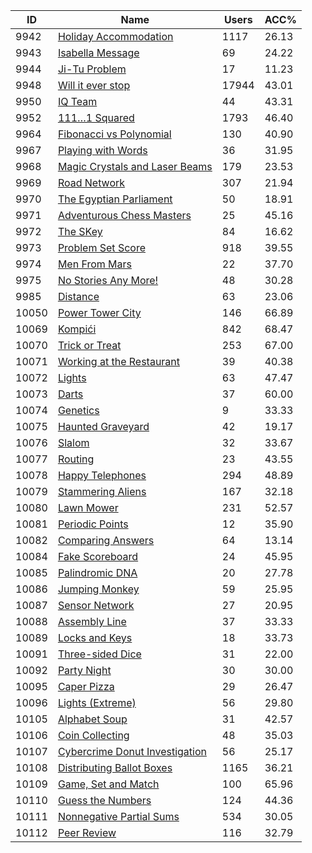 | ID | Name | Users | ACC% |
|---|---|---|---|
| 9942 | [Holiday Accommodation](https://www.spoj.com/problems/HOLI) | 1117 | 26.13 |
| 9943 | [Isabella Message](https://www.spoj.com/problems/ISAB) | 69 | 24.22 |
| 9944 | [Ji-Tu Problem](https://www.spoj.com/problems/JITU) | 17 | 11.23 |
| 9948 | [Will it ever stop](https://www.spoj.com/problems/WILLITST) | 17944 | 43.01 |
| 9950 | [IQ Team](https://www.spoj.com/problems/IQTEAM) | 44 | 43.31 |
| 9952 | [111…1 Squared](https://www.spoj.com/problems/GUANGGUN) | 1793 | 46.40 |
| 9964 | [Fibonacci vs Polynomial](https://www.spoj.com/problems/PIBO) | 130 | 40.90 |
| 9967 | [Playing with Words](https://www.spoj.com/problems/PWORDS) | 36 | 31.95 |
| 9968 | [Magic Crystals and Laser Beams](https://www.spoj.com/problems/MCLB) | 179 | 23.53 |
| 9969 | [Road Network](https://www.spoj.com/problems/RDNWK) | 307 | 21.94 |
| 9970 | [The Egyptian Parliament](https://www.spoj.com/problems/EGYPAR) | 50 | 18.91 |
| 9971 | [Adventurous Chess Masters](https://www.spoj.com/problems/ACHESS) | 25 | 45.16 |
| 9972 | [The SKey](https://www.spoj.com/problems/SKEY) | 84 | 16.62 |
| 9973 | [Problem Set Score](https://www.spoj.com/problems/PROSCORE) | 918 | 39.55 |
| 9974 | [Men From Mars](https://www.spoj.com/problems/MENMARS) | 22 | 37.70 |
| 9975 | [No Stories Any More!](https://www.spoj.com/problems/FSEQ) | 48 | 30.28 |
| 9985 | [Distance](https://www.spoj.com/problems/DISTX) | 63 | 23.06 |
| 10050 | [Power Tower City](https://www.spoj.com/problems/POWTOW) | 146 | 66.89 |
| 10069 | [Kompići](https://www.spoj.com/problems/KOMPICI) | 842 | 68.47 |
| 10070 | [Trick or Treat](https://www.spoj.com/problems/TRICKTRT) | 253 | 67.00 |
| 10071 | [Working at the Restaurant](https://www.spoj.com/problems/RESTAURN) | 39 | 40.38 |
| 10072 | [Lights](https://www.spoj.com/problems/LIGHTS2) | 63 | 47.47 |
| 10073 | [Darts](https://www.spoj.com/problems/DARTS) | 37 | 60.00 |
| 10074 | [Genetics](https://www.spoj.com/problems/GENETIC2) | 9 | 33.33 |
| 10075 | [Haunted Graveyard](https://www.spoj.com/problems/GRAVEYRD) | 42 | 19.17 |
| 10076 | [Slalom](https://www.spoj.com/problems/SLALOM2) | 32 | 33.67 |
| 10077 | [Routing](https://www.spoj.com/problems/ROUTING) | 23 | 43.55 |
| 10078 | [Happy Telephones](https://www.spoj.com/problems/HAPPYTL) | 294 | 48.89 |
| 10079 | [Stammering Aliens](https://www.spoj.com/problems/STAMMER) | 167 | 32.18 |
| 10080 | [Lawn Mower](https://www.spoj.com/problems/LAWNMWR) | 231 | 52.57 |
| 10081 | [Periodic Points](https://www.spoj.com/problems/PERIODIC) | 12 | 35.90 |
| 10082 | [Comparing Answers](https://www.spoj.com/problems/CMPANS) | 64 | 13.14 |
| 10084 | [Fake Scoreboard](https://www.spoj.com/problems/FAKESCOR) | 24 | 45.95 |
| 10085 | [Palindromic DNA](https://www.spoj.com/problems/PALINDNA) | 20 | 27.78 |
| 10086 | [Jumping Monkey](https://www.spoj.com/problems/JMPMNKEY) | 59 | 25.95 |
| 10087 | [Sensor Network](https://www.spoj.com/problems/SENSORNT) | 27 | 20.95 |
| 10088 | [Assembly Line](https://www.spoj.com/problems/ASSEMBLY) | 37 | 33.33 |
| 10089 | [Locks and Keys](https://www.spoj.com/problems/LOCKKEY) | 18 | 33.73 |
| 10091 | [Three-sided Dice](https://www.spoj.com/problems/DICE) | 31 | 22.00 |
| 10092 | [Party Night](https://www.spoj.com/problems/PRTYNGHT) | 30 | 30.00 |
| 10095 | [Caper Pizza](https://www.spoj.com/problems/CAPPIZZA) | 29 | 26.47 |
| 10096 | [Lights (Extreme)](https://www.spoj.com/problems/LIGHTS3) | 56 | 29.80 |
| 10105 | [Alphabet Soup](https://www.spoj.com/problems/ALPHSOUP) | 31 | 42.57 |
| 10106 | [Coin Collecting](https://www.spoj.com/problems/COIN) | 48 | 35.03 |
| 10107 | [Cybercrime Donut Investigation](https://www.spoj.com/problems/DONUT) | 56 | 25.17 |
| 10108 | [Distributing Ballot Boxes](https://www.spoj.com/problems/BALLOT) | 1165 | 36.21 |
| 10109 | [Game, Set and Match](https://www.spoj.com/problems/GSM) | 100 | 65.96 |
| 10110 | [Guess the Numbers](https://www.spoj.com/problems/GUESSNM2) | 124 | 44.36 |
| 10111 | [Nonnegative Partial Sums](https://www.spoj.com/problems/PARSUMS) | 534 | 30.05 |
| 10112 | [Peer Review](https://www.spoj.com/problems/REVIEW) | 116 | 32.79 |
